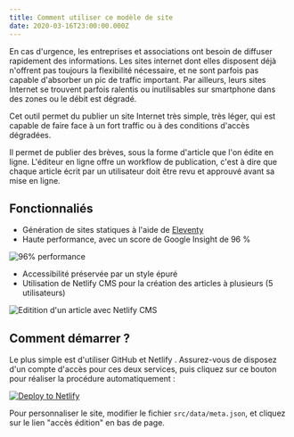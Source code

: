 ```yaml
---
title: Comment utiliser ce modèle de site
date: 2020-03-16T23:00:00.000Z
---
```

En cas d'urgence, les entreprises et associations ont besoin de diffuser rapidement des informations. Les sites internet dont elles disposent déjà n'offrent pas toujours la flexibilité nécessaire, et ne sont parfois pas capable d'absorber un pic de traffic important. Par ailleurs, leurs sites Internet se trouvent parfois ralentis ou inutilisables sur smartphone dans des zones ou le débit est dégradé.

Cet outil permet du publier un site Internet très simple, très léger, qui est capable de faire face à un fort traffic ou à des conditions d'accès dégradées.

Il permet de publier des brèves, sous la forme d'article que l'on édite en ligne. L'éditeur en ligne offre un workflow de publication, c'est à dire que chaque article écrit par un utilisateur doit être revu et approuvé avant sa mise en ligne.

## Fonctionnaliés

* Génération de sites statiques à l'aide de [Eleventy](https://11ty.dev)
* Haute performance, avec un score de Google Insight de 96 %

![96% performance](/static/images/uploads/score-lighthouse.png "Scores audit LightHouse")

* Accessibilité préservée par un style épuré
* Utilisation de Netlify CMS pour la création des articles à plusieurs (5 utilisateurs) 

![Editition d'un article avec Netlify CMS](/static/images/uploads/edition-articles.png "Editition d'un article avec Netlify CMS")



## Comment démarrer ?

Le plus simple est d'utiliser GitHub et Netlify . Assurez-vous de disposez d'un compte d'accès pour ces deux services, puis cliquez sur ce bouton pour réaliser la procédure automatiquement :  

[![Deploy to Netlify](https://www.netlify.com/img/deploy/button.svg)](https://app.netlify.com/start/deploy?repository=https://github.com/Herve07h22/emergency-site) 

Pour personnaliser le site, modifier le fichier `src/data/meta.json`, et cliquez sur le lien "accès édition" en bas de page.
